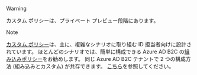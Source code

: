 >[!WARNING]
> カスタム ポリシーは、プライベート プレビュー段階にあります。

>[!NOTE]
> [カスタム ポリシー](..\articles\active-directory-b2c\active-directory-b2c-overview-custom.md#custom-policies)は、主に、複雑なシナリオに取り組む ID 担当者向けに設計されています。  ほとんどのシナリオでは、簡単に構成できる Azure AD B2C の[組み込みポリシー](..\articles\active-directory-b2c\active-directory-b2c-overview-custom.md)をお勧めします。 同じ Azure AD B2C テナントで 2 つの構成方法 (組み込みとカスタム) が共存できます。 [こちら](..\articles\active-directory-b2c\active-directory-b2c-overview-custom.md)を参照してください。
